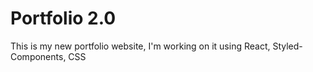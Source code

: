 # Portfolio 2.0
This is my new portfolio website, I'm working on it using React, Styled-Components, CSS